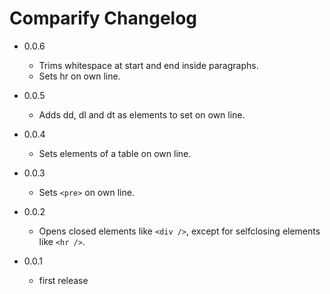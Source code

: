 Comparify Changelog
===================

*	0.0.6

	* Trims whitespace at start and end inside paragraphs.
	* Sets hr on own line.

*	0.0.5

	* Adds dd, dl and dt as elements to set on own line.

*	0.0.4

	* Sets elements of a table on own line.

*	0.0.3

	* Sets `<pre>` on own line.

*	0.0.2

	* Opens closed elements like `<div />`, except for selfclosing
	  elements like `<hr />`.

*	0.0.1

	* first release